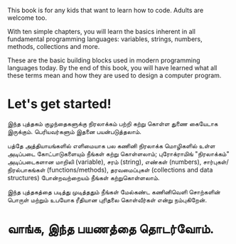 This book is for any kids that want to learn how to code. Adults are welcome too.

With ten simple chapters, you will learn the basics inherent in all fundamental programming languages: variables, strings, numbers, methods, collections and more.

These are the basic building blocks used in modern programming languages today. By the end of this book, you will have learned what all these terms mean and how they are used to design a computer program.

Let's get started!
==
இந்த புத்தகம் குழந்தைகளுக்கு நிரலாக்கம் பற்றி கற்று கொள்ள துணை கையேடாக இருக்கும். பெரியவர்களும் இதனை பயன்படுத்தலாம்.

பத்தே அத்தியாயங்களில் எளிமையாக பல கணினி நிரலாக்க மொழிகளில் உள்ள அடிப்படை கோட்பாடுகளையும் நீங்கள் கற்று கொள்ளலாம்; புரோக்ராமிங் "நிரலாக்கம்" அடிப்படைகளான மாறிலி (variable), சரம் (string), எண்கள் (numbers), சார்புகள்/நிரல்பாகங்கள் (functions/methods), தரவமைப்புகள் (collections and data structures) போன்றவற்றையம் நீங்கள் கற்றுகொள்ளலாம்.

இந்த புத்தகத்தை படித்து முடித்ததும் நீங்கள் மேல்கண்ட கணினிவெளி சொற்களின் பொருள் மற்றும் உபயோக ரீதியான புரிதலை கொள்வீர்கள் என்று நம்புகிறேன்.

வாங்க, இந்த பயணத்தை தொடர்வோம்.
==
